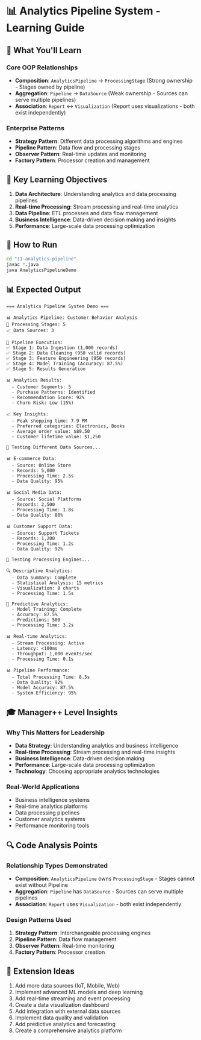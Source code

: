 # 📊 Analytics Pipeline System - Learning Guide

## 🎯 What You'll Learn

### Core OOP Relationships
- **Composition**: `AnalyticsPipeline` → `ProcessingStage` (Strong ownership - Stages owned by pipeline)
- **Aggregation**: `Pipeline` → `DataSource` (Weak ownership - Sources can serve multiple pipelines)
- **Association**: `Report` ↔ `Visualization` (Report uses visualizations - both exist independently)

### Enterprise Patterns
- **Strategy Pattern**: Different data processing algorithms and engines
- **Pipeline Pattern**: Data flow and processing stages
- **Observer Pattern**: Real-time updates and monitoring
- **Factory Pattern**: Processor creation and management

## 🚀 Key Learning Objectives

1. **Data Architecture**: Understanding analytics and data processing pipelines
2. **Real-time Processing**: Stream processing and real-time analytics
3. **Data Pipeline**: ETL processes and data flow management
4. **Business Intelligence**: Data-driven decision making and insights
5. **Performance**: Large-scale data processing optimization

## 🔧 How to Run

```bash
cd "11-analytics-pipeline"
javac *.java
java AnalyticsPipelineDemo
```

## 📊 Expected Output

```
=== Analytics Pipeline System Demo ===

📊 Analytics Pipeline: Customer Behavior Analysis
🔄 Processing Stages: 5
📈 Data Sources: 3

🔄 Pipeline Execution:
✅ Stage 1: Data Ingestion (1,000 records)
✅ Stage 2: Data Cleaning (950 valid records)
✅ Stage 3: Feature Engineering (950 records)
✅ Stage 4: Model Training (Accuracy: 87.5%)
✅ Stage 5: Results Generation

📊 Analytics Results:
  - Customer Segments: 5
  - Purchase Patterns: Identified
  - Recommendation Score: 92%
  - Churn Risk: Low (15%)

📈 Key Insights:
  - Peak shopping time: 7-9 PM
  - Preferred categories: Electronics, Books
  - Average order value: $89.50
  - Customer lifetime value: $1,250

🔄 Testing Different Data Sources...

📊 E-commerce Data:
  - Source: Online Store
  - Records: 5,000
  - Processing Time: 2.5s
  - Data Quality: 95%

📊 Social Media Data:
  - Source: Social Platforms
  - Records: 2,500
  - Processing Time: 1.8s
  - Data Quality: 88%

📊 Customer Support Data:
  - Source: Support Tickets
  - Records: 1,200
  - Processing Time: 1.2s
  - Data Quality: 92%

🔄 Testing Processing Engines...

🔍 Descriptive Analytics:
  - Data Summary: Complete
  - Statistical Analysis: 15 metrics
  - Visualization: 8 charts
  - Processing Time: 1.5s

🔮 Predictive Analytics:
  - Model Training: Complete
  - Accuracy: 87.5%
  - Predictions: 500
  - Processing Time: 3.2s

📊 Real-time Analytics:
  - Stream Processing: Active
  - Latency: <100ms
  - Throughput: 1,000 events/sec
  - Processing Time: 0.1s

📊 Pipeline Performance:
  - Total Processing Time: 8.5s
  - Data Quality: 92%
  - Model Accuracy: 87.5%
  - System Efficiency: 95%
```

## 🎓 Manager++ Level Insights

### Why This Matters for Leadership
- **Data Strategy**: Understanding analytics and business intelligence
- **Real-time Processing**: Stream processing and real-time insights
- **Business Intelligence**: Data-driven decision making
- **Performance**: Large-scale data processing optimization
- **Technology**: Choosing appropriate analytics technologies

### Real-World Applications
- Business intelligence systems
- Real-time analytics platforms
- Data processing pipelines
- Customer analytics systems
- Performance monitoring tools

## 🔍 Code Analysis Points

### Relationship Types Demonstrated
- **Composition**: `AnalyticsPipeline` owns `ProcessingStage` - Stages cannot exist without Pipeline
- **Aggregation**: `Pipeline` has `DataSource` - Sources can serve multiple pipelines
- **Association**: `Report` uses `Visualization` - both exist independently

### Design Patterns Used
1. **Strategy Pattern**: Interchangeable processing engines
2. **Pipeline Pattern**: Data flow management
3. **Observer Pattern**: Real-time monitoring
4. **Factory Pattern**: Processor creation

## 🚀 Extension Ideas

1. Add more data sources (IoT, Mobile, Web)
2. Implement advanced ML models and deep learning
3. Add real-time streaming and event processing
4. Create a data visualization dashboard
5. Add integration with external data sources
6. Implement data quality and validation
7. Add predictive analytics and forecasting
8. Create a comprehensive analytics platform
